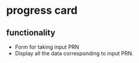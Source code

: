 # progress card

## functionality
- Form for taking input PRN
- Display all the data corresponding to input PRN.